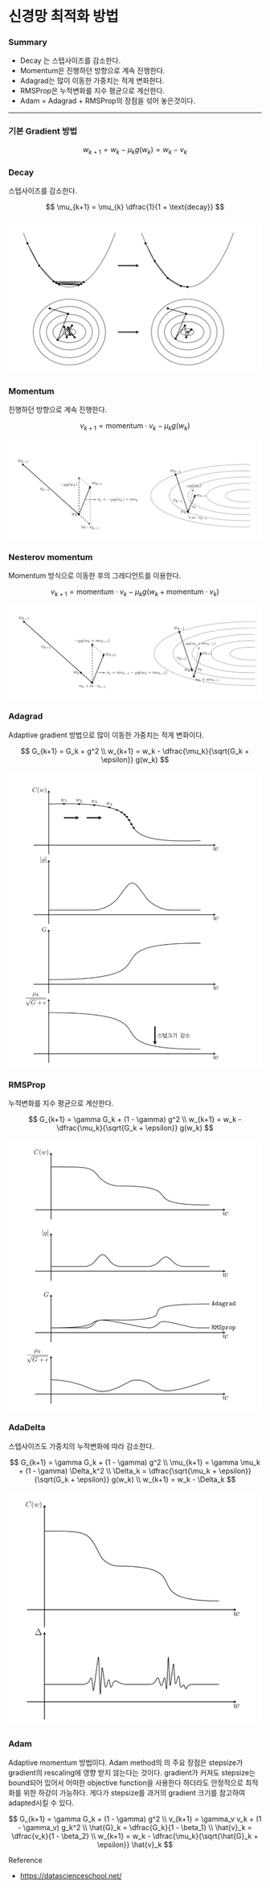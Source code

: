<script> MathJax.Hub.Queue(["Typeset", MathJax.Hub]); </script>

# 신경망 최적화 방법

### Summary

- Decay 는 스텝사이즈를 감소한다.
- Momentum은 진행하던 방향으로 계속 진행한다.
- Adagrad는 많이 이동한 가중치는 적게 변화한다. 
- RMSProp은 누적변화를 지수 평균으로 계산한다.
- Adam = Adagrad + RMSProp의 장점을 섞어 놓은것이다.
________

### 기본 Gradient 방법

$$
w_{k+1} = w_k - \mu_k g(w_k) = w_k - v_k
$$

### Decay

스텝사이즈를 감소한다.

$$
\mu_{k+1} = \mu_{k} \dfrac{1}{1 + \text{decay}}
$$

![image-20200324004442991](../../../resource/img/image-20200324004442991.png)

### Momentum

진행하던 방향으로 계속 진행한다.

$$
v_{k+1} = \text{momentum} \cdot v_k - \mu_k g(w_k)
$$

![image-20200324004549087](../../../resource/img/image-20200324004549087.png)

### Nesterov momentum

Momentum 방식으로 이동한 후의 그레디언트를 이용한다.

$$
v_{k+1} = \text{momentum} \cdot v_k - \mu_k g(w_k + \text{momentum} \cdot v_k)
$$


![image-20200324004655763](../../../resource/img/image-20200324004655763.png)

### Adagrad

Adaptive gradient 방법으로 많이 이동한 가중치는 적게 변화이다.

$$
G_{k+1} = G_k + g^2 \\
w_{k+1} = w_k - \dfrac{\mu_k}{\sqrt{G_k + \epsilon}} g(w_k)
$$

![image-20200324004816945](../../../resource/img/image-20200324004816945.png)

### RMSProp

누적변화를 지수 평균으로 계산한다.

$$
G_{k+1} = \gamma G_k + (1 - \gamma) g^2 \\
w_{k+1} = w_k - \dfrac{\mu_k}{\sqrt{G_k + \epsilon}} g(w_k)
$$

![image-20200324004917738](../../../resource/img/image-20200324004917738.png)

### AdaDelta

스텝사이즈도 가중치의 누적변화에 따라 감소한다.

$$
G_{k+1} = \gamma G_k + (1 - \gamma) g^2 \\
\mu_{k+1} = \gamma \mu_k + (1 - \gamma) \Delta_k^2 \\
\Delta_k = \dfrac{\sqrt{\mu_k + \epsilon}}{\sqrt{G_k + \epsilon}} g(w_k) \\
w_{k+1} = w_k - \Delta_k
$$

![image-20200324005029167](../../../resource/img/image-20200324005029167.png)

### Adam

Adaptive momentum 방법이다. Adam method의 의 주요 장점은 stepsize가 gradient의 rescaling에 영향 받지 않는다는 것이다. gradient가 커져도 stepsize는 bound되어 있어서 어떠한 objective function을 사용한다 하더라도 안정적으로 최적화를 위한 하강이 가능하다. 게다가 stepsize를 과거의 gradient 크기를 참고하여 adapted시킬 수 있다.

$$
G_{k+1} = \gamma G_k + (1 - \gamma) g^2 \\
v_{k+1} = \gamma_v v_k + (1 - \gamma_v) g_k^2 \\
\hat{G}_k = \dfrac{G_k}{1 - \beta_1} \\
\hat{v}_k = \dfrac{v_k}{1 - \beta_2} \\
w_{k+1} = w_k - \dfrac{\mu_k}{\sqrt{\hat{G}_k + \epsilon}} \hat{v}_k
$$




Reference
- https://datascienceschool.net/